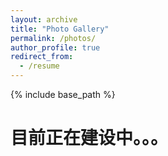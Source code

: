 ```yaml
---
layout: archive
title: "Photo Gallery"
permalink: /photos/
author_profile: true
redirect_from:
  - /resume
---
```


{% include base_path %}

# 目前正在建设中。。。